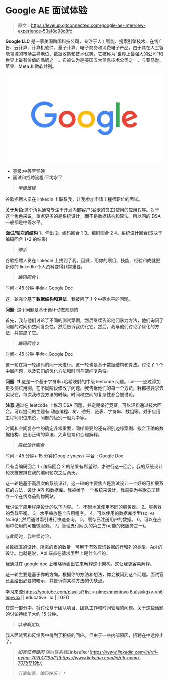 # Google AE 面试体验

> 原文：<https://levelup.gitconnected.com/google-ae-interview-experience-53af8c98c8fc>

**Google LLC** 是一家美国跨国科技公司，专注于人工智能、搜索引擎技术、在线广告、云计算、计算机软件、量子计算、电子商务和消费电子产品。由于其在人工智能领域的市场主导地位、数据收集和技术优势，它被称为“世界上最强大的公司”和世界上最有价值的品牌之一。它被认为是美国五大信息技术公司之一，与亚马逊、苹果、Meta 和微软并列。

![](img/004724c8f1c1b3e727fbe2d1daedd585.png)

*   等级:中等至坚硬
*   面试和招聘流程:平均水平

> ***申请流程***

谷歌招聘人员在 linkedIn 上联系我，让我参加申请工程师职位的面试。

**关于角色**:这个角色通常专注于开发内部客户(谷歌的员工)使用的应用程序。对于这个角色来说，重点更多的是系统设计，而不是数据结构和算法。所以问的 DSA 一般都是中等水平。

**面试/轮次的结构**
1。伸出
2。编码回合 1
3。编码回合 2
4。系统设计回合(取决于编码回合 1+2 的结果)

> ***伸手***

谷歌招聘人员在 linkedIn 上找到了我。因此，用你的项目、技能、经验和成就更新你的 linkedIn 个人资料变得非常重要。

> ***编码回合 1***

时间-: 45 分钟
平台-: Google Doc

这一轮完全基于**数据结构和算法**。我被问了 1 个中等水平的问题。

**问题:**
这个问题是基于循环动态规划的

首先，我与他们讨论了不同的测试案例，然后继续告诉他们暴力方法，他们询问了问题的时间和空间复杂性，然后告诉我优化它。然后，我与他们讨论了优化的方法，并实施了它。

> ***编码回合 2***

时间-: 45 分钟
平台-: Google Doc

这一轮在第一轮编码的同一天进行。这一轮也是基于数据结构和算法。讨论了 1 个中层问题，以及它们的优化方法和时间与空间复杂性。

**问题:
*1)*** 这是一个基于字符串+哈希映射的中级 leetcode 问题。sol——通过添加更多测试用例，在不同阶段修改了问题。我告诉他们的每一个方法，我都被要求去实现它，每次我改变方法的时候，时间和空间的复杂性都会被讨论。

**注意**:通过在 leetcode 上练习 DSA 问题，并定期举行竞赛，可以轻松通过技术回合。可以提问的主题有:动态编程、树、递归、链表、字符串、数组等。对于应用工程师职位来说，问题的级别一般为中等。

时间和空间复杂性的确定非常重要，同样重要的还有识别边缘案例、拟合正确的数据结构、应用正确的算法、大声思考和合理解释。

> ***系统设计回合***

时间-: 45 分钟+ 15 分钟(Google yness)
平台-: Google Doc

只有当编码回合 1 +编码回合 2 的结果有希望时，才进行这一回合。我的系统设计轮次被安排在我的编码轮次之后两天。

这一轮是基于高层次的系统设计。这一轮的主要焦点是测试设计一个好的可扩展系统的方法，设计 API 和数据库。我被给予一个系统来设计，我需要为谷歌员工建立一个在线商品购物网站。

我讨论了应用程序设计的以下内容。
1。不同地区使用不同的服务器。
2。服务器的负载平衡。
3。水平缩放整个应用程序。
4。可以使用的数据库类型(sql vs NoSql ),然后通过索引进行快速查询。
5。缓存已注册用户的数据。
6。可以在应用中使用的可能微服务。
7。管理支付网关的第三方(可能的微服务之一)。

与此同时，我继续讨论，

a)数据库的设计。所需的表的数量，可用于有效查询数据的行和列的类型。Api 的设计。也就是说，Api 端点在请求类型上是什么样的。

我通过在 google doc 上粗略地画出它来解释这个架构。这让我更容易解释。

这一轮主要是基于你的方向。根据你的方法和想法，你会被问到这个问题。面试官还会给出必要的暗示，并告诉你某种方法的优缺点。

学习来源:[https://youtube.com/playlist?list = plmcxhnjxntnvo 6 alsjvkgxv-vh6 epyvox](https://youtube.com/playlist?list=PLMCXHnjXnTnvo6alSjVkgxV-VH6EPyvoX)| | educative . io | | GFG

在这一部分中，将讨论基于团队项目、团队工作和时间管理的问题。关于这些话题的讨论持续了大约 15 分钟。

> **以*来断定*以**

我从面试官和反馈表中得到了积极的回应。但由于一些内部原因，招聘在中途停止了。

> ***如有任何疑问*** *随时联系我****LinkedIn:****[*https://www.linkedin.com/in/riti-nema-707b1719b/*](https://www.linkedin.com/in/riti-nema-707b1719b/)*

> *万事如意。编码快乐！！*